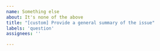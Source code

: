 ```yaml
---
name: Something else
about: It's none of the above
title: "[custom] Provide a general summary of the issue"
labels: 'question'
assignees: ''

---
```


<!--- WARNING: This is an issue tracker. Before opening a new issue make sure you read https://github.com/PointCloudLibrary/pcl/blob/master/CONTRIBUTING.md#using-the-issue-tracker. -->
